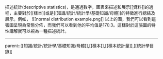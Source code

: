 描述統計(descriptive statistics)，是通過數字，圖表來描述和展示[[資料]]的過程，主要對於[[樣本]]或是[[知識/統計/統計學/基礎知識/母體]]的特徵進行總結及展示。例如，
![[normal distribution example.png]]
以上的圖，我們可以看到這張圖呈現為常態分佈，而我們可以看到他的平均值是170.3。這樣對於這張圖的特性講解就可以視為一種描述統計。
- - -
parent::[[知識/統計/統計學/基礎知識/母體]],[[樣本]],[[樣本統計量]],[[統計學目錄]]